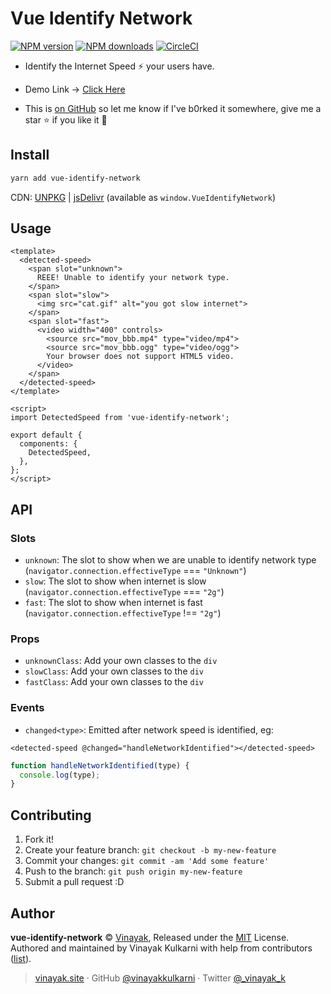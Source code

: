# Vue Identify Network

[![NPM version](https://img.shields.io/npm/v/vue-identify-network.svg?style=flat)](https://npmjs.com/package/vue-identify-network) [![NPM downloads](https://img.shields.io/npm/dm/vue-identify-network.svg?style=flat)](https://npmjs.com/package/vue-identify-network) [![CircleCI](https://travis-ci.org/vinayakkulkarni/vue-identify-network.svg?branch=master)](https://travis-ci.org/vinayakkulkarni/vue-identify-network)

* Identify the Internet Speed ⚡️ your users have.

* Demo Link -> [Click Here](https://goo.gl/WnVQHu)

* This is [on GitHub](https://github.com/vinayakkulkarni/vue-detect-network) so let me know if I've b0rked it somewhere, give me a star :star: if you like it :beers:

## Install

```bash
yarn add vue-identify-network
```

CDN: [UNPKG](https://unpkg.com/vue-identify-network/dist/) | [jsDelivr](https://cdn.jsdelivr.net/npm/vue-identify-network/dist/) (available as `window.VueIdentifyNetwork`)

## Usage

```vue
<template>
  <detected-speed>
    <span slot="unknown">
      REEE! Unable to identify your network type.
    </span>
    <span slot="slow">
      <img src="cat.gif" alt="you got slow internet">
    </span>
    <span slot="fast">
      <video width="400" controls>
        <source src="mov_bbb.mp4" type="video/mp4">
        <source src="mov_bbb.ogg" type="video/ogg">
        Your browser does not support HTML5 video.
      </video>
    </span>
  </detected-speed>
</template>

<script>
import DetectedSpeed from 'vue-identify-network';

export default {
  components: {
    DetectedSpeed,
  },
};
</script>
```

## API

### Slots

* `unknown`: The slot to show when we are unable to identify network type (`navigator.connection.effectiveType` === `"Unknown"`)
* `slow`: The slot to show when internet is slow (`navigator.connection.effectiveType` === `"2g"`)
* `fast`: The slot to show when internet is fast (`navigator.connection.effectiveType` !== `"2g"`)

### Props

* `unknownClass`: Add your own classes to the `div`
* `slowClass`: Add your own classes to the `div`
* `fastClass`: Add your own classes to the `div`

### Events

* `changed<type>`: Emitted after network speed is identified, eg:

```vue
<detected-speed @changed="handleNetworkIdentified"></detected-speed>
```

```js
function handleNetworkIdentified(type) {
  console.log(type);
}
```

## Contributing

1.  Fork it!
2.  Create your feature branch: `git checkout -b my-new-feature`
3.  Commit your changes: `git commit -am 'Add some feature'`
4.  Push to the branch: `git push origin my-new-feature`
5.  Submit a pull request :D

## Author

**vue-identify-network** © [Vinayak](https://github.com/vinayakkulkarni), Released under the [MIT](./LICENSE) License.<br>
Authored and maintained by Vinayak Kulkarni with help from contributors ([list](https://github.com/vinayakkulkarni/vue-identify-network/contributors)).

> [vinayak.site](https://vinayak.site) · GitHub [@vinayakkulkarni](https://github.com/vinayakkulkarni) · Twitter [@\_vinayak_k](https://twitter.com/_vinayak_k)
